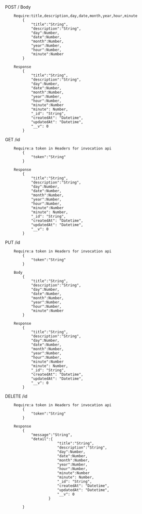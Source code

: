 POST / 
    Body

        Require:title,description,day,date,month,year,hour,minute
            {
                "title":"String",
                "description":"String",
                "day":Number,
                "date":Number,
                "month":Number,
                "year":Number,
                "hour":Number,
                "minute":Number
            }

        Response
            {
                "title":"String",
                "description":"String",
                "day":Number,
                "date":Number,
                "month":Number,
                "year":Number,
                "hour":Number,
                "minute":Number
                "minute": Number,
                "_id": "String",
                "createdAt": "Datetime",
                "updatedAt": "Datetime",
                "__v": 0
            }

GET /id
    
        Require:a token in Headers for invocation api
            {
                "token":"String"
            }
        
        Response
            {
                "title":"String",
                "description":"String",
                "day":Number,
                "date":Number,
                "month":Number,
                "year":Number,
                "hour":Number,
                "minute":Number
                "minute": Number,
                "_id": "String",
                "createdAt": "Datetime",
                "updatedAt": "Datetime",
                "__v": 0
            }

PUT /id

        Require:a token in Headers for invocation api
            {
                "token":"String"
            }

        Body
            {
                "title":"String",
                "description":"String",
                "day":Number,
                "date":Number,
                "month":Number,
                "year":Number,
                "hour":Number,
                "minute":Number
            }

        Response
            {
                "title":"String",
                "description":"String",
                "day":Number,
                "date":Number,
                "month":Number,
                "year":Number,
                "hour":Number,
                "minute":Number
                "minute": Number,
                "_id": "String",
                "createdAt": "Datetime",
                "updatedAt": "Datetime",
                "__v": 0
            }

DELETE /id

        Require:a token in Headers for invocation api
            {
                "token":"String"
            }

        Response
            {
                "message":"String",
                "detail":{
                            "title":"String",
                            "description":"String",
                            "day":Number,
                            "date":Number,
                            "month":Number,
                            "year":Number,
                            "hour":Number,
                            "minute":Number
                            "minute": Number,
                            "_id": "String",
                            "createdAt": "Datetime",
                            "updatedAt": "Datetime",
                            "__v": 0
                        }
                
            }  
